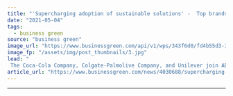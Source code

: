 ```yaml
---
title: "'Supercharging adoption of sustainable solutions' -  Top brands sign up to 100+ Accelerator green supply chain programme"
date: "2021-05-04"
tags: 
  - business green
source: "business green"
image_url: "https://www.businessgreen.com/api/v1/wps/343f6d0/fd4b55d3-385e-4e71-924d-fd97d5a1ffc7/3/Picture2-185x114.jpg"
image_fp: "/assets/img/post_thumbnails/3.jpg"
lead: "
 The Coca-Cola Company, Colgate-Palmolive Company, and Unilever join AB InBev 100+ Accelerator programme to fund and pilot sustainable innovation in supply chains ..."
article_url: "https://www.businessgreen.com/news/4030688/supercharging-adoption-sustainable-solutions-brands-sign-100-accelerator-green-supply-chain-programme"
---
```


---
